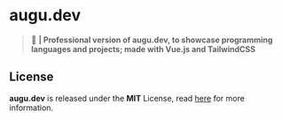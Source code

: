 # augu.dev
> :electric_plug: **| Professional version of augu.dev, to showcase programming languages and projects; made with Vue.js and TailwindCSS**

## License
**augu.dev** is released under the **MIT** License, read [here](/LICENSE) for more information.